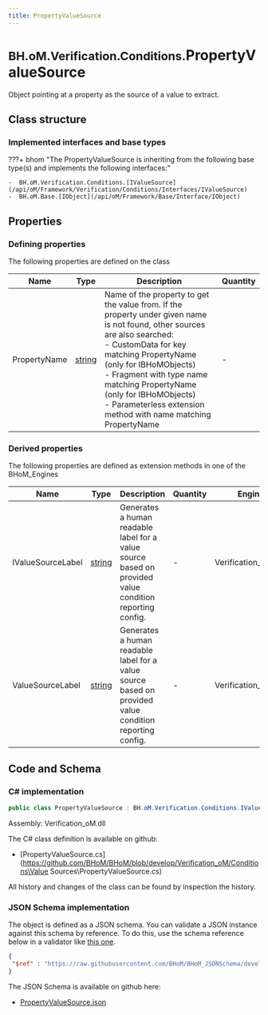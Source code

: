 ```yaml
---
title: PropertyValueSource
---
```


# <small>BH.oM.Verification.Conditions.</small>**PropertyValueSource**

Object pointing at a property as the source of a value to extract.

## Class structure

### Implemented interfaces and base types

???+ bhom "The PropertyValueSource is inheriting from the following base type(s) and implements the following interfaces:"

    -  BH.oM.Verification.Conditions.[IValueSource](/api/oM/Framework/Verification/Conditions/Interfaces/IValueSource)
    -  BH.oM.Base.[IObject](/api/oM/Framework/Base/Interface/IObject)


## Properties



### Defining properties

The following properties are defined on the class

| Name             | Type             | Description      | Quantity         |
|------------------|------------------|------------------|------------------|
| PropertyName | [string](https://learn.microsoft.com/en-us/dotnet/api/System.String?view=netstandard-2.0) | Name of the property to get the value from. If the property under given name is not found, other sources are also searched:<br>- CustomData for key matching PropertyName (only for IBHoMObjects)<br>- Fragment with type name matching PropertyName (only for IBHoMObjects)<br>- Parameterless extension method with name matching PropertyName | - |


### Derived properties

The following properties are defined as extension methods in one of the BHoM_Engines

| Name             | Type             | Description      | Quantity         | Engine           |
|------------------|------------------|------------------|------------------|------------------|
| IValueSourceLabel | [string](https://learn.microsoft.com/en-us/dotnet/api/System.String?view=netstandard-2.0) | Generates a human readable label for a value source based on provided value condition reporting config. | - | Verification_Engine |
| ValueSourceLabel | [string](https://learn.microsoft.com/en-us/dotnet/api/System.String?view=netstandard-2.0) | Generates a human readable label for a value source based on provided value condition reporting config. | - | Verification_Engine |


## Code and Schema

### C# implementation

``` C# title="C#"
public class PropertyValueSource : BH.oM.Verification.Conditions.IValueSource, BH.oM.Base.IObject
```

Assembly: Verification_oM.dll

The C# class definition is available on github:

- [PropertyValueSource.cs](https://github.com/BHoM/BHoM/blob/develop/Verification_oM/Conditions\Value Sources\PropertyValueSource.cs)

All history and changes of the class can be found by inspection the history.
### JSON Schema implementation

The object is defined as a JSON schema. You can validate a JSON instance against this schema by reference. To do this, use the schema reference below in a validator like [this one](https://www.jsonschemavalidator.net/).

``` json title="JSON Schema"
{
 "$ref" : "https://raw.githubusercontent.com/BHoM/BHoM_JSONSchema/develop/Verification_oM/Conditions/PropertyValueSource.json"
}
```

The JSON Schema is available on github here:

- [PropertyValueSource.json](https://github.com/BHoM/BHoM_JSONSchema/blob/develop/Verification_oM/Conditions/PropertyValueSource.json)

